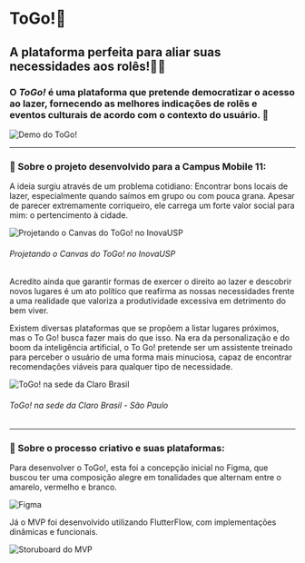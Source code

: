 # ToGo!📌
## A plataforma perfeita para aliar suas necessidades aos rolês!💃🏼

### O *ToGo!* é uma plataforma que pretende democratizar o acesso ao lazer, fornecendo as melhores indicações de rolês e eventos culturais de acordo com o contexto do usuário. 🌟

![Demo do ToGo!](https://github.com/amandaarruda/ToGo/assets/66084295/931e6a74-edce-43a8-bbc9-71b1523fee9f)

---
### 📱 Sobre o projeto desenvolvido para a Campus Mobile 11:
A ideia surgiu através de um problema cotidiano: Encontrar bons locais de lazer, especialmente quando saímos em grupo ou com pouca grana. Apesar de parecer extremamente corriqueiro, ele carrega um forte valor social para mim: o pertencimento à cidade. 

![Projetando o Canvas do ToGo! no InovaUSP](https://github.com/amandaarruda/ToGo/assets/66084295/60bc71fb-7f86-496b-89cc-3f3035260d00)
###### Projetando o Canvas do ToGo! no InovaUSP

Acredito ainda que garantir formas de exercer o direito ao lazer e descobrir novos lugares é um ato político que reafirma as nossas necessidades frente a uma realidade que valoriza a produtividade excessiva em detrimento do bem viver. 

Existem diversas plataformas que se propõem a listar lugares próximos, mas o To Go! busca fazer mais do que isso. Na era da personalização e do boom da inteligência artificial, o To Go! pretende ser um assistente treinado para perceber o usuário de uma forma mais minuciosa, capaz de encontrar recomendações viáveis para qualquer tipo de necessidade. 

![ToGo! na sede da Claro Brasil](https://github.com/amandaarruda/ToGo/assets/66084295/ba602c0a-d8e4-4844-9de3-ac88ea1a258f)

###### ToGo! na sede da Claro Brasil - São Paulo

--- 
### 🎨 Sobre o processo criativo e suas plataformas:

Para desenvolver o ToGo!, esta foi a concepção inicial no Figma, que buscou ter uma composição alegre em tonalidades que alternam entre o amarelo, vermelho e branco.

![Figma](https://github.com/amandaarruda/ToGo/assets/66084295/dc15de1a-4630-41a0-b4e3-31222ad20543)

Já o MVP foi desenvolvido utilizando FlutterFlow, com implementações dinâmicas e funcionais.

![Storuboard do MVP](https://github.com/amandaarruda/ToGo/assets/66084295/398a269a-98eb-4c91-b728-3dca5a5a01ee)
